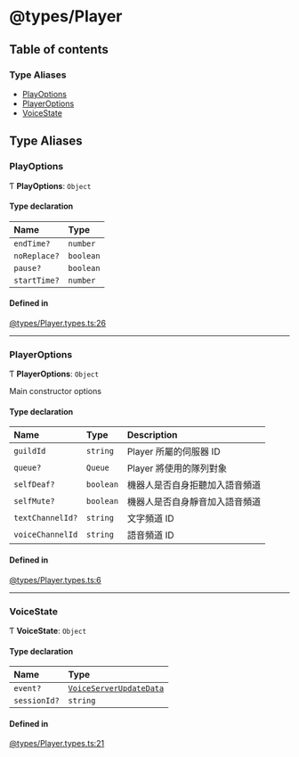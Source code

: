 # @types/Player

## Table of contents

### Type Aliases

- [PlayOptions](Player.types.md#playoptions)
- [PlayerOptions](Player.types.md#playeroptions)
- [VoiceState](Player.types.md#voicestate)

## Type Aliases

### PlayOptions

Ƭ **PlayOptions**: `Object`

#### Type declaration

| Name | Type |
| :------ | :------ |
| `endTime?` | `number` |
| `noReplace?` | `boolean` |
| `pause?` | `boolean` |
| `startTime?` | `number` |

#### Defined in

[@types/Player.types.ts:26](https://github.com/hmes98318/LavaShark/blob/45bf2120d636a6aca823f03d72da2dc01b7bbfbf/src/@types/Player.types.ts#L26)

___

### PlayerOptions

Ƭ **PlayerOptions**: `Object`

Main constructor options

#### Type declaration

| Name | Type | Description |
| :------ | :------ | :------ |
| `guildId` | `string` | Player 所屬的伺服器 ID |
| `queue?` | `Queue` | Player 將使用的隊列對象 |
| `selfDeaf?` | `boolean` |機器人是否自身拒聽加入語音頻道 |
| `selfMute?` | `boolean` | 機器人是否自身靜音加入語音頻道 |
| `textChannelId?` | `string` | 文字頻道 ID |
| `voiceChannelId` | `string` | 語音頻道 ID |

#### Defined in

[@types/Player.types.ts:6](https://github.com/hmes98318/LavaShark/blob/45bf2120d636a6aca823f03d72da2dc01b7bbfbf/src/@types/Player.types.ts#L6)

___

### VoiceState

Ƭ **VoiceState**: `Object`

#### Type declaration

| Name | Type |
| :------ | :------ |
| `event?` | [`VoiceServerUpdateData`](LavaShark.types.md#voiceserverupdatedata) |
| `sessionId?` | `string` |

#### Defined in

[@types/Player.types.ts:21](https://github.com/hmes98318/LavaShark/blob/45bf2120d636a6aca823f03d72da2dc01b7bbfbf/src/@types/Player.types.ts#L21)
